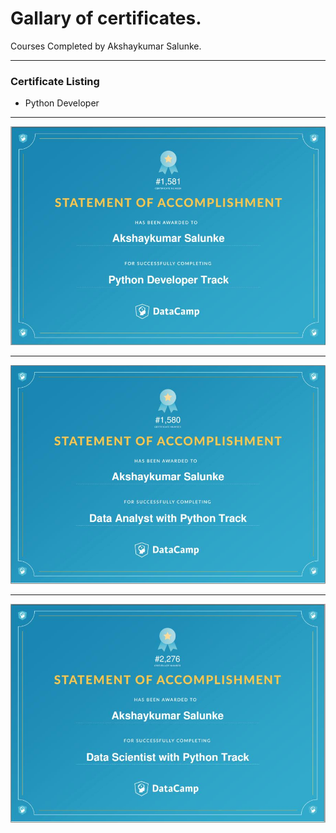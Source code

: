 # Gallary of certificates.

Courses Completed by Akshaykumar Salunke.

---

### Certificate Listing

- Python Developer

---

![Python Developer](certImg/python_develpoer.png)

---

![Data Analyst Python](certImg/data_analyst_python.png)

---

![Data Scientist Python](certImg/datascientist_python.png)
